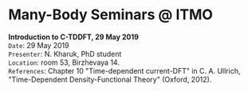 # Many-Body Seminars @ ITMO

**Introduction to C-TDDFT, 29 May 2019** \
``Date``: 29 May 2019 \
``Presenter``: N. Kharuk, PhD student \
``Location``: room 53, Birzhevaya 14. \
``References``: Chapter 10 "Time-dependent current-DFT" in C. A. Ullrich, "Time-Dependent Density-Functional Theory" (Oxford, 2012). 


